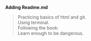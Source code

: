 <p><strong>Adding Readme.md</strong></p>
<blockquote>
  <p>
    Practicing basics of html and git.<br>
    Using terminal.<br>
    Following the book:<br>
    Learn enough to be dangerous.
  </p>
</blockquote>

